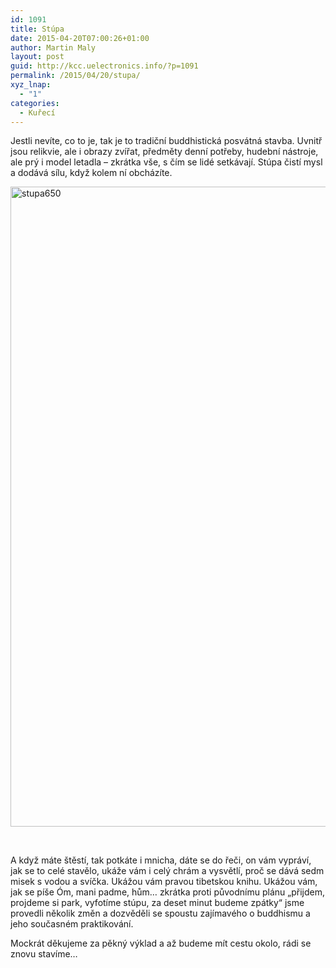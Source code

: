 ```yaml
---
id: 1091
title: Stúpa
date: 2015-04-20T07:00:26+01:00
author: Martin Maly
layout: post
guid: http://kcc.uelectronics.info/?p=1091
permalink: /2015/04/20/stupa/
xyz_lnap:
  - "1"
categories:
  - Kuřecí
---
```

Jestli nevíte, co to je, tak je to tradiční buddhistická posvátná stavba. Uvnitř jsou relikvie, ale i obrazy zvířat, předměty denní potřeby, hudební nástroje, ale prý i model letadla &#8211; zkrátka vše, s čím se lidé setkávají. Stúpa čistí mysl a dodává sílu, když kolem ní obcházíte.

[<img loading="lazy" class="aligncenter size-large wp-image-1092" src="http://kcc.uelectronics.info/wp-content/uploads/sites/8/2015/04/stupa650-576x1024.jpg" alt="stupa650" width="576" height="1024" srcset="https://kcc.uelectronics.info/wp-content/uploads/sites/8/2015/04/stupa650-576x1024.jpg 576w, https://kcc.uelectronics.info/wp-content/uploads/sites/8/2015/04/stupa650-169x300.jpg 169w, https://kcc.uelectronics.info/wp-content/uploads/sites/8/2015/04/stupa650-624x1110.jpg 624w, https://kcc.uelectronics.info/wp-content/uploads/sites/8/2015/04/stupa650.jpg 650w" sizes="(max-width: 576px) 100vw, 576px" />](http://kcc.uelectronics.info/wp-content/uploads/sites/8/2015/04/stupa650.jpg)

&nbsp;

A když máte štěstí, tak potkáte i mnicha, dáte se do řeči, on vám vypráví, jak se to celé stavělo, ukáže vám i celý chrám a vysvětlí, proč se dává sedm misek s vodou a svíčka. Ukážou vám pravou tibetskou knihu. Ukážou vám, jak se píše Óm, mani padme, hům&#8230; zkrátka proti původnímu plánu &#8222;přijdem, projdeme si park, vyfotíme stúpu, za deset minut budeme zpátky&#8220; jsme provedli několik změn a dozvěděli se spoustu zajímavého o buddhismu a jeho současném praktikování.

Mockrát děkujeme za pěkný výklad a až budeme mít cestu okolo, rádi se znovu stavíme&#8230;